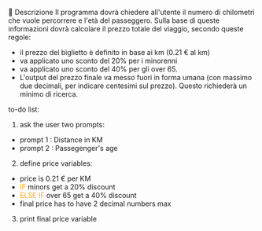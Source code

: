 📌 Descrizione
Il programma dovrà chiedere all'utente il numero di chilometri che vuole percorrere e l'età del passeggero.
Sulla base di queste informazioni dovrà calcolare il prezzo totale del viaggio, secondo queste regole:

- il prezzo del biglietto è definito in base ai km (0.21 € al km)
- va applicato uno sconto del 20% per i minorenni
- va applicato uno sconto del 40% per gli over 65.
- L'output del prezzo finale va messo fuori in forma umana (con massimo due decimali, per indicare centesimi sul prezzo). Questo richiederà un minimo di ricerca.

to-do list:

1. ask the user two prompts:

- prompt 1 : Distance in KM
- prompt 2 : Passegenger's age

2. define price variables:

- price is 0.21 € per KM
- <span style="color: orange">IF</span> minors get a 20% discount
- <span style="color: orange">ELSE IF</span> over 65 get a 40% discount
- final price has to have 2 decimal numbers max

3. print final price variable
